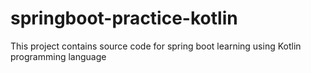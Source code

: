 # springboot-practice-kotlin
This project contains source code for spring boot learning using Kotlin programming language
